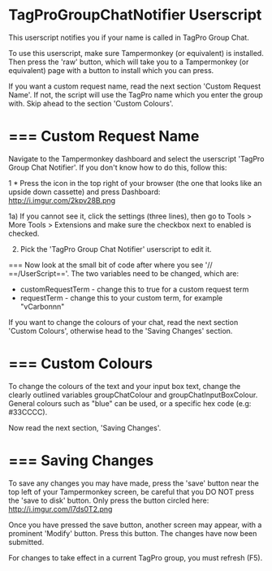 TagProGroupChatNotifier Userscript
=======================

This userscript notifies you if your name is called in TagPro Group Chat.

To use this userscript, make sure Tampermonkey (or equivalent) is installed.
Then press the 'raw' button, which will take you to a Tampermonkey (or equivalent) page with a button to install which you can press.

If you want a custom request name, read the next section 'Custom Request Name'. If not, the script will use the TagPro name which you enter the group with. Skip ahead to the section 'Custom Colours'.


===
Custom Request Name
===
Navigate to the Tampermonkey dashboard and select the userscript 'TagPro Group Chat Notifier'.
If you don't know how to do this, follow this:

1 * Press the icon in the top right of your browser (the one that looks like an upside down cassette) and press Dashboard: http://i.imgur.com/2kpv28B.png

 1a) If you cannot see it, click the settings (three lines), then go to Tools > More Tools > Extensions and make sure the checkbox next to enabled is checked.

2) Pick the 'TagPro Group Chat Notifier' userscript to edit it.

===
Now look at the small bit of code after where you see '// ==/UserScript=='.
The two variables need to be changed, which are:
* customRequestTerm - change this to true for a custom request term
* requestTerm - change this to your custom term, for example "vCarbonnn"

If you want to change the colours of your chat, read the next section 'Custom Colours', otherwise head to the 'Saving Changes' section.

===
Custom Colours
===
To change the colours of the text and your input box text, change the clearly outlined variables groupChatColour and groupChatInputBoxColour. General colours such as "blue" can be used, or a specific hex code (e.g: #33CCCC).

Now read the next section, 'Saving Changes'.

===
Saving Changes
===
To save any changes you may have made, press the 'save' button near the top left of your Tampermonkey screen, be careful that you DO NOT press the 'save to disk' button. Only press the button circled here: http://i.imgur.com/l7ds0T2.png

Once you have pressed the save button, another screen may appear, with a prominent 'Modify' button. Press this button. The changes have now been submitted.

For changes to take effect in a current TagPro group, you must refresh (F5).

